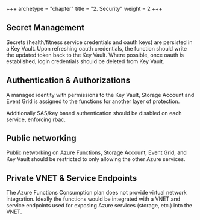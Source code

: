+++
archetype = "chapter"
title = "2. Security"
weight = 2
+++

## Secret Management
Secrets (health/fitness service credentials and oauth keys) are persisted in a Key Vault. Upon refreshing oauth credentials, the function should write the updated token back to the Key Vault. Where possible, once oauth is established, login credentials should be deleted from Key Vault. 

## Authentication & Authorizations
A managed identity with permissions to the Key Vault, Storage Account and Event Grid is assigned to the functions for another layer of protection.  

Additionally SAS/key based authentication should be disabled on each service, enforcing rbac.

## Public networking
Public networking on Azure Functions, Storage Account, Event Grid, and Key Vault should be restricted to only allowing the other Azure services.

## Private VNET & Service Endpoints
The Azure Functions Consumption plan does not provide virtual network integration. Ideally the functions would be integrated with a VNET and service endpoints used for exposing Azure services (storage, etc.) into the VNET.
